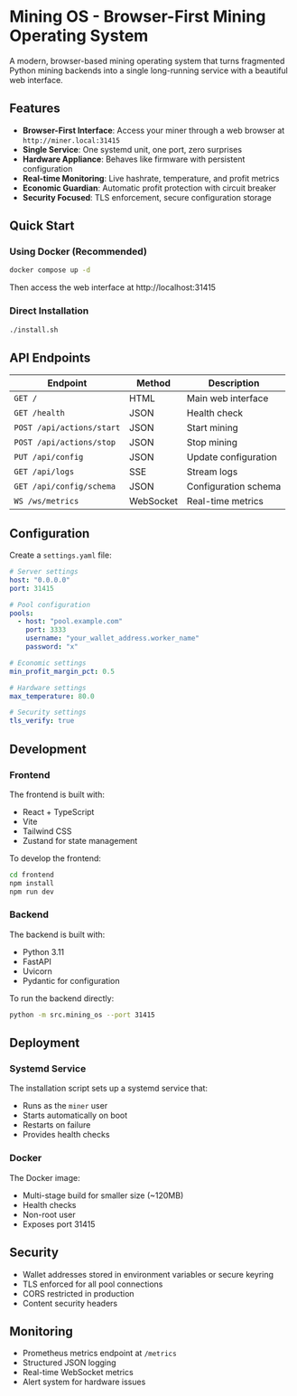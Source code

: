 # Mining OS - Browser-First Mining Operating System

A modern, browser-based mining operating system that turns fragmented Python mining backends into a single long-running service with a beautiful web interface.

## Features

- **Browser-First Interface**: Access your miner through a web browser at `http://miner.local:31415`
- **Single Service**: One systemd unit, one port, zero surprises
- **Hardware Appliance**: Behaves like firmware with persistent configuration
- **Real-time Monitoring**: Live hashrate, temperature, and profit metrics
- **Economic Guardian**: Automatic profit protection with circuit breaker
- **Security Focused**: TLS enforcement, secure configuration storage

## Quick Start

### Using Docker (Recommended)

```bash
docker compose up -d
```

Then access the web interface at http://localhost:31415

### Direct Installation

```bash
./install.sh
```

## API Endpoints

| Endpoint | Method | Description |
|----------|--------|-------------|
| `GET /` | HTML | Main web interface |
| `GET /health` | JSON | Health check |
| `POST /api/actions/start` | JSON | Start mining |
| `POST /api/actions/stop` | JSON | Stop mining |
| `PUT /api/config` | JSON | Update configuration |
| `GET /api/logs` | SSE | Stream logs |
| `GET /api/config/schema` | JSON | Configuration schema |
| `WS /ws/metrics` | WebSocket | Real-time metrics |

## Configuration

Create a `settings.yaml` file:

```yaml
# Server settings
host: "0.0.0.0"
port: 31415

# Pool configuration
pools:
  - host: "pool.example.com"
    port: 3333
    username: "your_wallet_address.worker_name"
    password: "x"

# Economic settings
min_profit_margin_pct: 0.5

# Hardware settings
max_temperature: 80.0

# Security settings
tls_verify: true
```

## Development

### Frontend

The frontend is built with:
- React + TypeScript
- Vite
- Tailwind CSS
- Zustand for state management

To develop the frontend:
```bash
cd frontend
npm install
npm run dev
```

### Backend

The backend is built with:
- Python 3.11
- FastAPI
- Uvicorn
- Pydantic for configuration

To run the backend directly:
```bash
python -m src.mining_os --port 31415
```

## Deployment

### Systemd Service

The installation script sets up a systemd service that:
- Runs as the `miner` user
- Starts automatically on boot
- Restarts on failure
- Provides health checks

### Docker

The Docker image:
- Multi-stage build for smaller size (~120MB)
- Health checks
- Non-root user
- Exposes port 31415

## Security

- Wallet addresses stored in environment variables or secure keyring
- TLS enforced for all pool connections
- CORS restricted in production
- Content security headers

## Monitoring

- Prometheus metrics endpoint at `/metrics`
- Structured JSON logging
- Real-time WebSocket metrics
- Alert system for hardware issues
